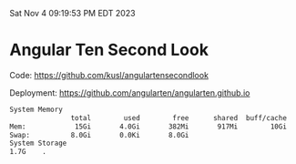 Sat Nov  4 09:19:53 PM EDT 2023

# Angular Ten Second Look

Code: https://github.com/kusl/angulartensecondlook

Deployment: https://github.com/angularten/angularten.github.io

```bash
System Memory
               total        used        free      shared  buff/cache   available
Mem:            15Gi       4.0Gi       382Mi       917Mi        10Gi        10Gi
Swap:          8.0Gi       0.0Ki       8.0Gi
System Storage
1.7G	.
